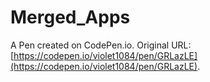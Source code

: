 # Merged_Apps

A Pen created on CodePen.io. Original URL: [https://codepen.io/violet1084/pen/GRLazLE](https://codepen.io/violet1084/pen/GRLazLE).

